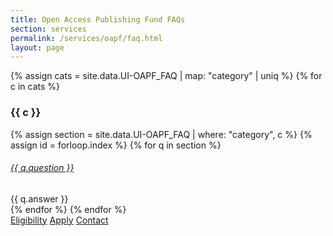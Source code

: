 ```yaml
---
title: Open Access Publishing Fund FAQs
section: services
permalink: /services/oapf/faq.html
layout: page
---
```



{% assign cats = site.data.UI-OAPF_FAQ | map: "category" | uniq %}
{% for c in cats %}

### {{ c }}

{% assign section = site.data.UI-OAPF_FAQ | where: "category", c %}
{% assign id = forloop.index %}
{% for q in section %}
<div class="card mt-3 mb-2">
    <div class="card-header">
        <h6 class="card-title">
            <a data-toggle="collapse" href="#collapse{{ id }}{{ forloop.index }}">{{ q.question }}<span class="fas fa-chevron-down smalltxt"></span></a>
        </h6>
    </div>
    <div id="collapse{{ id }}{{ forloop.index }}" class="collapse">
        <div class="card-body">{{ q.answer }}</div>
    </div>
</div> 
{% endfor %}
{% endfor %}

<div class="text-center align-content-center mt-4">
    <a href="/services/oapf/eligibility.html" class="btn btn-secondary btn-sm my-2 flex" role="button"><span class="fas fa-list"></span> Eligibility</a>
    <a href="/services/oapf/apply.html" class="btn btn-secondary btn-sm my-2 flex" role="button"><span class="fas fa-check"></span> Apply</a>
    <a href="mailto:jylisadoney@uidaho.edu" class="btn btn-secondary btn-sm my-2 flex" role="button"><span class="fas fa-user"></span> Contact</a> 
</div>
<br>
